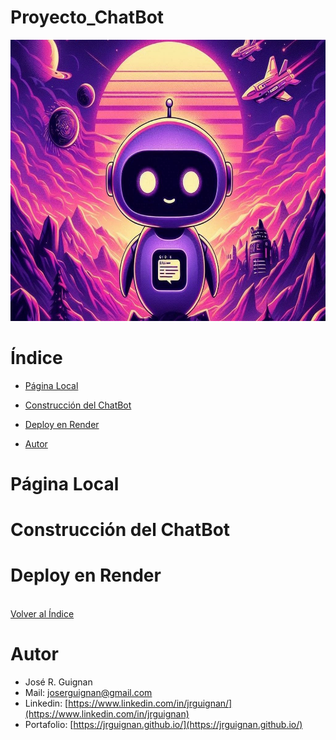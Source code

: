 # Proyecto_ChatBot

<p align="center">
<img src="images/banner.jpeg"  height=450>
</p>

# Índice

* [Página Local](#Página-Local) 

* [Construcción del ChatBot](#Construcción-del-ChatBot) 

* [Deploy en Render](#Deploy-en-Render) 

* [Autor](#Autor)


# Página Local

# Construcción del ChatBot

# Deploy en Render



<br>[Volver al Índice](#Índice)

# Autor

- José R. Guignan
- Mail: joserguignan@gmail.com
- Linkedin: [https://www.linkedin.com/in/jrguignan/](https://www.linkedin.com/in/jrguignan)
- Portafolio: [https://jrguignan.github.io/](https://jrguignan.github.io/)
